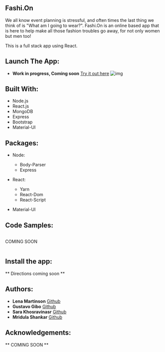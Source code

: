 ## Fashi.On

We all know event planning is stressful, and often times the last thing we think of
is "What am I going to wear?". Fashi.On is an online based app that is here
to help make all those fashion troubles go away, for not only women but men too!

This is a full stack app using React.

## Launch The App:

* **Work in progress, Coming soon**
[Try it out here]("url")
![img]("url")

## Built With:
- Node.js
- React.js
- MongoDB
- Express
- Bootstrap
- Material-UI

## Packages:
-  Node:
    - Body-Parser
    - Express

- React:
    - Yarn
    - React-Dom
    - React-Script

- Material-UI


## Code Samples:

```
```

  COMING SOON

```
```

## Install the app:
** Directions coming soon **


## Authors:
* **Lena Martinson** [Github]("https://github.com/Blonded")
* **Gustavo Gibo** [Github]("https://github.com/gustavogibo")
* **Sara Khosravinasr** [Github]("https://github.com/saranasr83")
* **Mridula Shankar** [Github]("https://github.com/MridulaUdayaShankar")

## Acknowledgements:
** COMING SOON **
